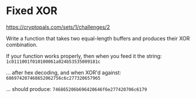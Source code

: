 # Fixed XOR
https://cryptopals.com/sets/1/challenges/2

Write a function that takes two equal-length buffers and produces their XOR combination.

If your function works properly, then when you feed it the string:
`1c0111001f010100061a024b53535009181c`

... after hex decoding, and when XOR'd against:
`686974207468652062756c6c277320657965`

... should produce:
`746865206b696420646f6e277420706c6179`